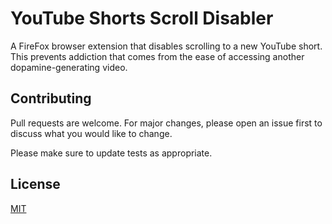 # YouTube Shorts Scroll Disabler
A FireFox browser extension that disables scrolling to a new YouTube short. This prevents addiction that comes from the ease of accessing another dopamine-generating video.

## Contributing

Pull requests are welcome. For major changes, please open an issue first
to discuss what you would like to change.

Please make sure to update tests as appropriate.

## License

[MIT](https://choosealicense.com/licenses/mit/)

